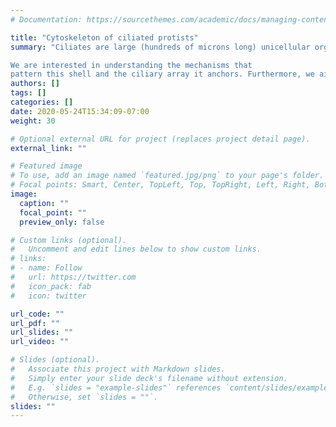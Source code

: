 ```yaml
---
# Documentation: https://sourcethemes.com/academic/docs/managing-content/

title: "Cytoskeleton of ciliated protists"
summary: "Ciliates are large (hundreds of microns long) unicellular organisms. The surface of these cells is covered by cilia, organized in rows, that form intricate cortical patterns. Cilia and their associated structures are anchored to a filamentous sub-cortical cytoskeleton known as the epiplasm. This layer has different architectures in the different ciliate groups.

We are interested in understanding the mechanisms that 
pattern this shell and the ciliary array it anchors. Furthermore, we aim to elucidate the biophysical mechanisms that allow the ciliate cortex to support the remarkable behaviors seen in these organisms such as rapid swimming and extreme shape changes."
authors: []
tags: []
categories: []
date: 2020-05-24T15:34:09-07:00
weight: 30

# Optional external URL for project (replaces project detail page).
external_link: ""

# Featured image
# To use, add an image named `featured.jpg/png` to your page's folder.
# Focal points: Smart, Center, TopLeft, Top, TopRight, Left, Right, BottomLeft, Bottom, BottomRight.
image:
  caption: ""
  focal_point: ""
  preview_only: false

# Custom links (optional).
#   Uncomment and edit lines below to show custom links.
# links:
# - name: Follow
#   url: https://twitter.com
#   icon_pack: fab
#   icon: twitter

url_code: ""
url_pdf: ""
url_slides: ""
url_video: ""

# Slides (optional).
#   Associate this project with Markdown slides.
#   Simply enter your slide deck's filename without extension.
#   E.g. `slides = "example-slides"` references `content/slides/example-slides.md`.
#   Otherwise, set `slides = ""`.
slides: ""
---
```

